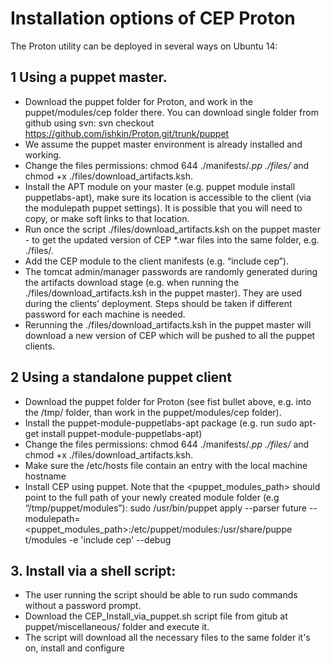 # Installation options of CEP Proton

The Proton utility can be deployed in several ways on Ubuntu 14:
## 1 Using a puppet master.
 * Download the puppet folder for Proton, and work in the puppet/modules/cep folder there.
You can download single folder from github using svn:
svn checkout https://github.com/ishkin/Proton.git/trunk/puppet
 * We assume the puppet master environment is already installed and working.
 * Change the files permissions: chmod 644 ./manifests/*.pp ./files/* and chmod
+x ./files/download_artifacts.ksh.
 * Install the APT module on your master (e.g. puppet module install puppetlabs-apt),
make sure its location is accessible to the client (via the modulepath puppet settings). It is
possible that you will need to copy, or make soft links to that location.
 * Run once the script ./files/download_artifacts.ksh on the puppet master - to get the updated
version of CEP *.war files into the same folder, e.g. ./files/.
 * Add the CEP module to the client manifests (e.g. “include cep”).
 * The tomcat admin/manager passwords are randomly generated during the artifacts download
stage (e.g. when running the ./files/download_artifacts.ksh in the puppet master). They are
used during the clients’ deployment. Steps should be taken if different password for each
machine is needed.
 * Rerunning the ./files/download_artifacts.ksh in the puppet master will download a new
version of CEP which will be pushed to all the puppet clients.

## 2 Using a standalone puppet client
 * Download the puppet folder for Proton (see fist bullet above, e.g. into the /tmp/ folder, than
work in the puppet/modules/cep folder).
 * Install the puppet-module-puppetlabs-apt package (e.g. run sudo apt-get install
puppet-module-puppetlabs-apt)
 * Change the files permissions: chmod 644 ./manifests/*.pp ./files/* and chmod
    +x ./files/download_artifacts.ksh.
 * Make sure the /etc/hosts file contain an entry with the local machine hostname
 * Install CEP using puppet. Note that the <puppet_modules_path> should point to the full path
of your newly created module folder (e.g “/tmp/puppet/modules”):
        sudo /usr/bin/puppet apply --parser future --
        modulepath=<puppet_modules_path>:/etc/puppet/modules:/usr/share/puppe
        t/modules -e 'include cep' --debug

## 3. Install via a shell script:
 * The user running the script should be able to run sudo commands without a password prompt.
 * Download the CEP_Install_via_puppet.sh script file from gitub at puppet/miscellaneous/
folder and execute it.
 * The script will download all the necessary files to the same folder it's on, install and configure

